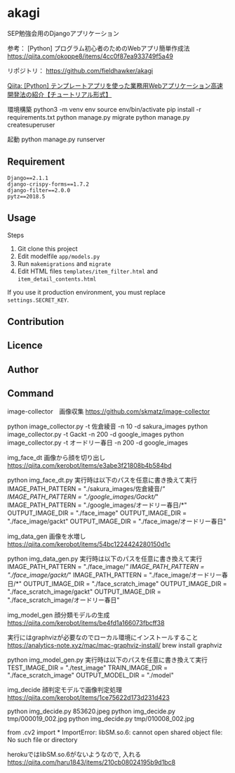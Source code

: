 akagi
====

SEP勉強会用のDjangoアプリケーション

参考：
[Python] プログラム初心者のためのWebアプリ簡単作成法
https://qiita.com/okoppe8/items/4cc0f87ea933749f5a49

リポジトリ：
https://github.com/fieldhawker/akagi

[Qiita: [Python] テンプレートアプリを使った業務用Webアプリケーション高速開発法の紹介【チュートリアル形式】](https://qiita.com/okoppe8/items/4cc0f87ea933749f5a49)

環境構築
python3 -m venv env
source env/bin/activate
pip install -r requirements.txt
python manage.py migrate
python manage.py createsuperuser 

起動
python manage.py runserver

## Requirement

```
Django==2.1.1
django-crispy-forms==1.7.2
django-filter==2.0.0
pytz==2018.5
```

## Usage

Steps

1. Git clone this project
2. Edit modelfile `app/models.py`
3. Run `makemigrations` and `migrate`
4. Edit HTML files `templates/item_filter.html` and `item_detail_contents.html`

If you use it production environment, you must replace `settings.SECRET_KEY`.

## Contribution



## Licence



## Author


## Command

image-collector　画像収集
https://github.com/skmatz/image-collector

python image_collector.py -t 佐倉綾音 -n 10 -d sakura_images
python image_collector.py -t Gackt -n 200 -d google_images
python image_collector.py -t オードリー春日 -n 200 -d google_images

img_face_dt 画像から顔を切り出し
https://qiita.com/kerobot/items/e3abe3f21808b4b584bd

python img_face_dt.py
 実行時は以下のパスを任意に書き換えて実行
 IMAGE_PATH_PATTERN = "./sakura_images/佐倉綾音/*"
 IMAGE_PATH_PATTERN = "./google_images/Gackt/*"
 IMAGE_PATH_PATTERN = "./google_images/オードリー春日/*"
 OUTPUT_IMAGE_DIR = "./face_image"
 OUTPUT_IMAGE_DIR = "./face_image/gackt"
 OUTPUT_IMAGE_DIR = "./face_image/オードリー春日"

img_data_gen 画像を水増し
https://qiita.com/kerobot/items/54bc1224424280150d1c

python img_data_gen.py
 実行時は以下のパスを任意に書き換えて実行
 IMAGE_PATH_PATTERN = "./face_image/*"
 IMAGE_PATH_PATTERN = "./face_image/gackt/*"
 IMAGE_PATH_PATTERN = "./face_image/オードリー春日/*"
 OUTPUT_IMAGE_DIR = "./face_scratch_image"
 OUTPUT_IMAGE_DIR = "./face_scratch_image/gackt"
 OUTPUT_IMAGE_DIR = "./face_scratch_image/オードリー春日"

img_model_gen 顔分類モデルの生成
https://qiita.com/kerobot/items/be4fd1a166073fbcff38

実行にはgraphvizが必要なのでローカル環境にインストールすること
https://analytics-note.xyz/mac/mac-graphviz-install/
 brew install graphviz

python img_model_gen.py
 実行時は以下のパスを任意に書き換えて実行
 TEST_IMAGE_DIR = "./test_image"
 TRAIN_IMAGE_DIR = "./face_scratch_image"
 OUTPUT_MODEL_DIR = "./model"

img_decide 顔判定モデルで画像判定処理
https://qiita.com/kerobot/items/1ce75622d173d231d423

python img_decide.py 853620.jpeg
python img_decide.py tmp/000019_002.jpg
python img_decide.py tmp/010008_002.jpg


from .cv2 import *
ImportError: libSM.so.6: cannot open shared object file: No such file or directory

herokuではlibSM.so.6がないようなので, 入れる
https://qiita.com/haru1843/items/210cb08024195b9d1bc8
